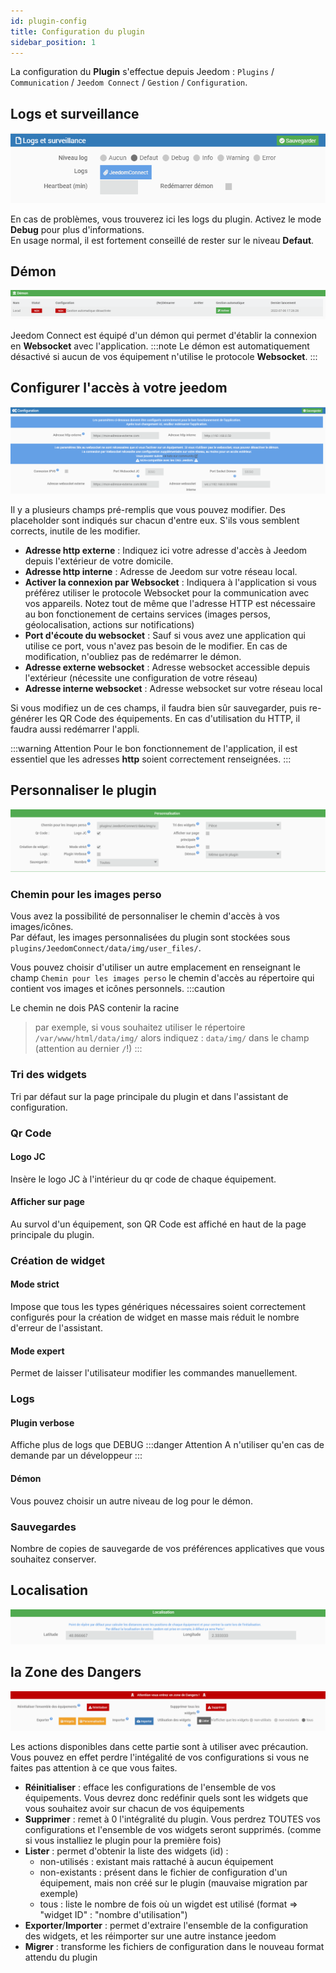 ```yaml
---
id: plugin-config
title: Configuration du plugin
sidebar_position: 1
---
```


La configuration du **Plugin** s'effectue depuis Jeedom : `Plugins` / `Communication` / `Jeedom Connect` / `Gestion` / `Configuration`.

## Logs et surveillance

![Logs](/img/plugin/plugin-logs.png)

En cas de problèmes, vous trouverez ici les logs du plugin. Activez le mode **Debug** pour plus d'informations.  
En usage normal, il est fortement conseillé de rester sur le niveau **Defaut**.

## Démon

![Démon](/img/plugin/plugin-daemon.png)

Jeedom Connect est équipé d'un démon qui permet d'établir la connexion en **Websocket** avec l'application.
:::note 
Le démon est automatiquement désactivé si aucun de vos équipement n'utilise le protocole **Websocket**.
:::

## Configurer l'accès à votre jeedom

![Configuration](/img/plugin/plugin-config.png)

Il y a plusieurs champs  pré-remplis que vous pouvez modifier. Des placeholder sont indiqués sur chacun d'entre eux. S'ils vous semblent corrects, inutile de les modifier.

- **Adresse http externe** : Indiquez ici votre adresse d'accès à Jeedom depuis l'extérieur de votre domicile.
- **Adresse http interne** : Adresse de Jeedom sur votre réseau local.
- **Activer la connexion par Websocket** : Indiquera à l'application si vous préférez utiliser le protocole Websocket pour la communication avec vos appareils. Notez tout de même que l'adresse HTTP est nécessaire au bon fonctionement de certains services (images persos, géolocalisation, actions sur notifications)
- **Port d'écoute du websocket** : Sauf si vous avez une application qui utilise ce port, vous n'avez pas besoin de le modifier. En cas de modification, n'oubliez pas de redémarrer le démon.
- **Adresse externe websocket** : Adresse websocket accessible depuis l'extérieur (nécessite une configuration de votre réseau)
- **Adresse interne websocket** : Adresse websocket sur votre réseau local

Si vous modifiez un de ces champs, il faudra bien sûr sauvegarder, puis re-générer les QR Code des équipements. En cas d'utilisation du HTTP, il faudra aussi redémarrer l'appli.

:::warning Attention
Pour le bon fonctionnement de l'application, il est essentiel que les adresses **http** soient correctement renseignées.
:::

## Personnaliser le plugin

![Personnalisation](/img/plugin/plugin-custom.png)

### Chemin pour les images perso

Vous avez la possibilité de personnaliser le chemin d'accès à vos images/icônes.  
Par défaut, les images personnalisées du plugin sont stockées sous `plugins/JeedomConnect/data/img/user_files/`.  
  
Vous pouvez choisir d'utiliser un autre emplacement en renseignant le champ `Chemin pour les images perso` le chemin d'accès au répertoire qui contient vos images et icônes personnels. 
:::caution

Le chemin ne dois PAS contenir la racine

> par exemple, si vous souhaitez utiliser le répertoire `/var/www/html/data/img/` alors indiquez : `data/img/` dans le champ  (attention au dernier `/`!)
:::

### Tri des widgets
Tri par défaut sur la page principale du plugin et dans l'assistant de configuration.

### Qr Code
#### Logo JC
Insère le logo JC à l'intérieur du qr code de chaque équipement.

#### Afficher sur page
Au survol d'un équipement, son QR Code est affiché en haut de la page principale du plugin.

### Création de widget

#### Mode strict
Impose que tous les types génériques nécessaires soient correctement configurés pour la création de widget en masse mais réduit le nombre d'erreur de l'assistant.

#### Mode expert
Permet de laisser l'utilisateur modifier les commandes manuellement.

### Logs

#### Plugin verbose
Affiche plus de logs que DEBUG
:::danger Attention
A n'utiliser qu'en cas de demande par un développeur
:::

#### Démon
Vous pouvez choisir un autre niveau de log pour le démon.

### Sauvegardes
Nombre de copies de sauvegarde de vos préférences applicatives que vous souhaitez conserver.



## Localisation

![Localisation](/img/plugin/plugin-localization.png)
## la Zone des Dangers

![Danger](/img/plugin/plugin-danger.png)

Les actions disponibles dans cette partie sont à utiliser avec précaution. Vous pouvez en effet perdre l'intégalité de vos configurations si vous ne faites pas attention à ce que vous faites.  

- **Réinitialiser** : efface les configurations de l'ensemble de vos équipements. Vous devrez donc redéfinir quels sont les widgets que vous souhaitez avoir sur chacun de vos équipements  
- **Supprimer** : remet à 0 l'intégralité du plugin. Vous perdrez TOUTES vos configurations et l'ensemble de vos widgets seront supprimés. (comme si vous installiez le plugin pour la première fois)  
- **Lister** : permet d'obtenir la liste des widgets (id) :
  - non-utilisés : existant mais rattaché à aucun équipement
  - non-existants : présent dans le fichier de configuration d'un équipement, mais non créé sur le plugin (mauvaise migration par exemple)
  - tous : liste le nombre de fois où un wigdet est utilisé (format => "widget ID" : "nombre d'utilisation")  
- **Exporter**/**Importer** : permet d'extraire l'ensemble de la configuration des widgets, et les réimporter sur une autre instance jeedom  
- **Migrer** : transforme les fichiers de configuration dans le nouveau format attendu du plugin  
